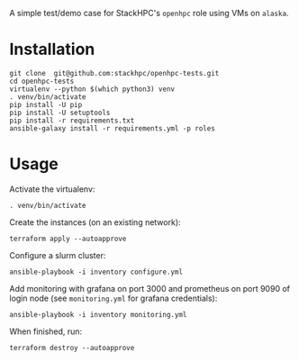 A simple test/demo case for StackHPC's `openhpc` role using VMs on `alaska`.

# Installation

    git clone  git@github.com:stackhpc/openhpc-tests.git
    cd openhpc-tests
    virtualenv --python $(which python3) venv
    . venv/bin/activate
    pip install -U pip
    pip install -U setuptools
    pip install -r requirements.txt
    ansible-galaxy install -r requirements.yml -p roles

# Usage

Activate the virtualenv:

    . venv/bin/activate

Create the instances (on an existing network):

    terraform apply --autoapprove

Configure a slurm cluster:

    ansible-playbook -i inventory configure.yml

Add monitoring with grafana on port 3000 and prometheus on port 9090 of login node (see `monitoring.yml` for grafana credentials):

    ansible-playbook -i inventory monitoring.yml


When finished, run:

    terraform destroy --autoapprove
